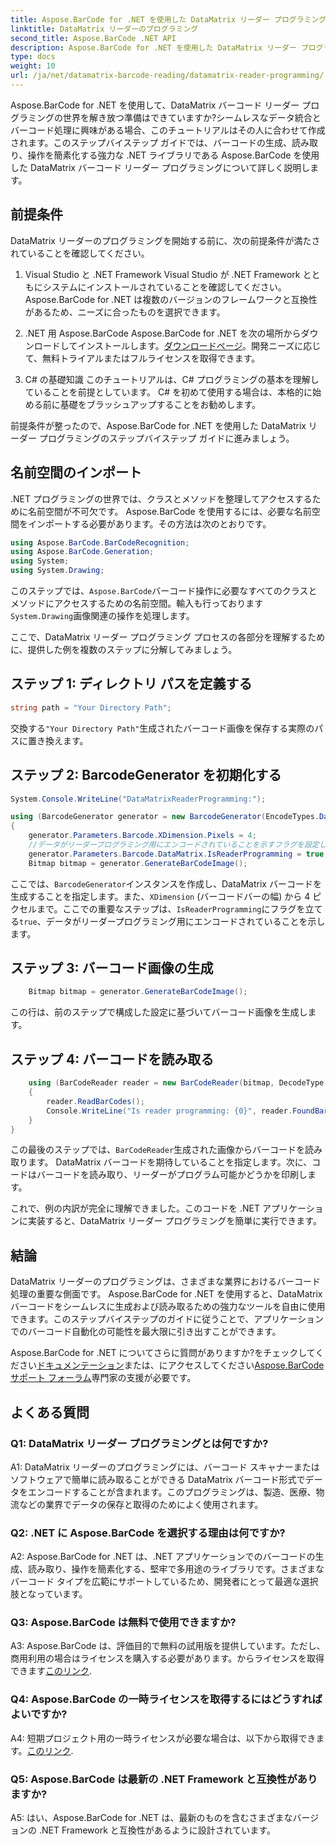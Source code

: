 ```yaml
---
title: Aspose.BarCode for .NET を使用した DataMatrix リーダー プログラミング
linktitle: DataMatrix リーダーのプログラミング
second_title: Aspose.BarCode .NET API
description: Aspose.BarCode for .NET を使用した DataMatrix リーダー プログラミングを探索します。この包括的なガイドでは、.NET アプリケーションで DataMatrix バーコードを生成および読み取る方法を学習します。
type: docs
weight: 10
url: /ja/net/datamatrix-barcode-reading/datamatrix-reader-programming/
---
```

Aspose.BarCode for .NET を使用して、DataMatrix バーコード リーダー プログラミングの世界を解き放つ準備はできていますか?シームレスなデータ統合とバーコード処理に興味がある場合、このチュートリアルはその人に合わせて作成されます。このステップバイステップ ガイドでは、バーコードの生成、読み取り、操作を簡素化する強力な .NET ライブラリである Aspose.BarCode を使用した DataMatrix バーコード リーダー プログラミングについて詳しく説明します。 

## 前提条件

DataMatrix リーダーのプログラミングを開始する前に、次の前提条件が満たされていることを確認してください。

1. Visual Studio と .NET Framework
Visual Studio が .NET Framework とともにシステムにインストールされていることを確認してください。 Aspose.BarCode for .NET は複数のバージョンのフレームワークと互換性があるため、ニーズに合ったものを選択できます。

2. .NET 用 Aspose.BarCode
 Aspose.BarCode for .NET を次の場所からダウンロードしてインストールします。[ダウンロードページ](https://releases.aspose.com/barcode/net/)。開発ニーズに応じて、無料トライアルまたはフルライセンスを取得できます。

3. C# の基礎知識
このチュートリアルは、C# プログラミングの基本を理解していることを前提としています。 C# を初めて使用する場合は、本格的に始める前に基礎をブラッシュアップすることをお勧めします。

前提条件が整ったので、Aspose.BarCode for .NET を使用した DataMatrix リーダー プログラミングのステップバイステップ ガイドに進みましょう。

## 名前空間のインポート

.NET プログラミングの世界では、クラスとメソッドを整理してアクセスするために名前空間が不可欠です。 Aspose.BarCode を使用するには、必要な名前空間をインポートする必要があります。その方法は次のとおりです。

```csharp
using Aspose.BarCode.BarCodeRecognition;
using Aspose.BarCode.Generation;
using System;
using System.Drawing;
```

このステップでは、`Aspose.BarCode`バーコード操作に必要なすべてのクラスとメソッドにアクセスするための名前空間。輸入も行っております`System.Drawing`画像関連の操作を処理します。

ここで、DataMatrix リーダー プログラミング プロセスの各部分を理解するために、提供した例を複数のステップに分解してみましょう。

## ステップ 1: ディレクトリ パスを定義する

```csharp
string path = "Your Directory Path";
```

交換する`"Your Directory Path"`生成されたバーコード画像を保存する実際のパスに置き換えます。

## ステップ 2: BarcodeGenerator を初期化する

```csharp
System.Console.WriteLine("DataMatrixReaderProgramming:");

using (BarcodeGenerator generator = new BarcodeGenerator(EncodeTypes.DataMatrix, "Aspose"))
{
    generator.Parameters.Barcode.XDimension.Pixels = 4;
    //データがリーダープログラミング用にエンコードされていることを示すフラグを設定します
    generator.Parameters.Barcode.DataMatrix.IsReaderProgramming = true;
    Bitmap bitmap = generator.GenerateBarCodeImage();
```

ここでは、`BarcodeGenerator`インスタンスを作成し、DataMatrix バーコードを生成することを指定します。また、`XDimension` (バーコードバーの幅) から 4 ピクセルまで。ここでの重要なステップは、`IsReaderProgramming`にフラグを立てる`true`、データがリーダープログラミング用にエンコードされていることを示します。

## ステップ 3: バーコード画像の生成

```csharp
    Bitmap bitmap = generator.GenerateBarCodeImage();
```

この行は、前のステップで構成した設定に基づいてバーコード画像を生成します。

## ステップ 4: バーコードを読み取る

```csharp
    using (BarCodeReader reader = new BarCodeReader(bitmap, DecodeType.DataMatrix))
    {
        reader.ReadBarCodes();
        Console.WriteLine("Is reader programming: {0}", reader.FoundBarCodes[0].Extended.DataMatrix.IsReaderProgramming);
    }
}
```

この最後のステップでは、`BarCodeReader`生成された画像からバーコードを読み取ります。 DataMatrix バーコードを期待していることを指定します。次に、コードはバーコードを読み取り、リーダーがプログラム可能かどうかを印刷します。

これで、例の内訳が完全に理解できました。このコードを .NET アプリケーションに実装すると、DataMatrix リーダー プログラミングを簡単に実行できます。

## 結論

DataMatrix リーダーのプログラミングは、さまざまな業界におけるバーコード処理の重要な側面です。 Aspose.BarCode for .NET を使用すると、DataMatrix バーコードをシームレスに生成および読み取るための強力なツールを自由に使用できます。このステップバイステップのガイドに従うことで、アプリケーションでのバーコード自動化の可能性を最大限に引き出すことができます。

 Aspose.BarCode for .NET についてさらに質問がありますか?をチェックしてください[ドキュメンテーション](https://reference.aspose.com/barcode/net/)または、にアクセスしてください[Aspose.BarCode サポート フォーラム](https://forum.aspose.com/c/barcode/13)専門家の支援が必要です。

## よくある質問

### Q1: DataMatrix リーダー プログラミングとは何ですか?

A1: DataMatrix リーダーのプログラミングには、バーコード スキャナーまたはソフトウェアで簡単に読み取ることができる DataMatrix バーコード形式でデータをエンコードすることが含まれます。このプログラミングは、製造、医療、物流などの業界でデータの保存と取得のためによく使用されます。

### Q2: .NET に Aspose.BarCode を選択する理由は何ですか?

A2: Aspose.BarCode for .NET は、.NET アプリケーションでのバーコードの生成、読み取り、操作を簡素化する、堅牢で多用途のライブラリです。さまざまなバーコード タイプを広範にサポートしているため、開発者にとって最適な選択肢となっています。

### Q3: Aspose.BarCode は無料で使用できますか?

 A3: Aspose.BarCode は、評価目的で無料の試用版を提供しています。ただし、商用利用の場合はライセンスを購入する必要があります。からライセンスを取得できます[このリンク](https://purchase.aspose.com/buy).

### Q4: Aspose.BarCode の一時ライセンスを取得するにはどうすればよいですか?

 A4: 短期プロジェクト用の一時ライセンスが必要な場合は、以下から取得できます。[このリンク](https://purchase.aspose.com/temporary-license/).

### Q5: Aspose.BarCode は最新の .NET Framework と互換性がありますか?

A5: はい、Aspose.BarCode for .NET は、最新のものを含むさまざまなバージョンの .NET Framework と互換性があるように設計されています。